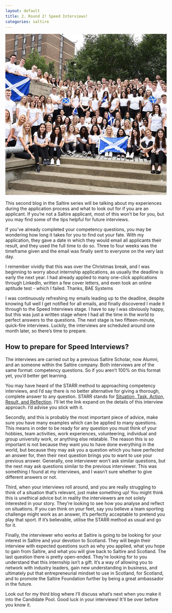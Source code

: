 ```yaml
---
layout: default
title: 2. Round 2! Speed Interviews!
categories: saltire
---
```


![Saltire](/images/saltire2.jpg)

This second blog in the Saltire series will be talking about my experiences during the application process and what to look out for if you are an applicant. If you’re not a Saltire applicant, most of this won’t be for you, but you may find some of the tips helpful for future interviews.

If you’ve already completed your  competency questions, you may be wondering how long it takes for you to find out your fate. With my application, they gave a date in which they would email all applicants their result, and they used the full time to do so. Three to four weeks was the timeframe given and the email was finally sent to everyone on the very last day. 

I remember vividly that this was over the Christmas break, and I was beginning to worry about internship applications, as usually the deadline is early the next year. I had already applied to many one-click applications through LinkedIn, written a few cover letters, and even took an online aptitude test - which I failed. Thanks, BAE Systems

I was continuously refreshing my emails leading up to the deadline, despite knowing full well I get notified for all emails, and finally discovered I made it through to the Speed Interviews stage. I have to say I was obviously happy, but this was just a written stage where I had all the time in the world to perfect answers to the questions. The next stage is two fifteen-minute, quick-fire interviews. Luckily, the interviews are scheduled around one month later, so there’s time to prepare.

## How to prepare for Speed Interviews?

The interviews are carried out by a previous Saltire Scholar, now Alumni, and an someone within the Saltire company. Both interviews are of the same format: competency questions. So if you aren’t 100% on this format yet, you’d better get learning.

You may have heard of the STARR method to approaching competency interviews, and I’d say there is no better alternative for giving a thorough, complete answer to any question. STARR stands for [Situation, Task, Action, Result, and Reflection](https://www.iamexpat.nl/career/employment-news/are-you-starr-your-job-interviews). I’ll let the link expand on the details of this interview approach. I’d advise you stick with it.

Secondly, and this is probably the most important piece of advice, make sure you have many examples which can be applied to many questions. This means in order to be ready for any question you must think of your hobbies, team activities, work experiences, volunteering, individual and group university work, or anything else relatable. The reason this is so important is not because they want you to have done everything in the world, but because they may ask you a question which you have perfected an answer for, then their next question brings you to want to use your previous answer. Generally, one interviewer won’t ask similar questions, but the next may ask questions similar to the previous interviewer. This was something I found at my interviews, and I wasn’t sure whether to give different answers or not.

Third, when your interviews roll around, and you are really struggling to think of a situation that’s relevant, just make something up! You might think this is unethical advice but in reality the interviewers are not solely interested in your story. They’re looking to see how you analyse and reflect on situations. If you can think on your feet, say you believe a team sporting challenge might work as an answer, it’s perfectly acceptable to pretend you play that sport. If it’s believable, utilise the STARR method as usual and go for it.

Finally, the interviewer who works at Saltire is going to be looking for your interest in Saltire and your devotion to Scotland. They will begin their interview with expected questions such as why you applied, what you hope to gain from Saltire, and what you will give back to Saltire and Scotland. The last question there is pretty open-ended. They’re looking for to you understand that this internship isn’t a gift. It’s a way of allowing you to network with industry leaders, gain new understanding in business, and ultimately put that entrepreneurial mindset to use in Scotland, for Scotland, and to promote the Saltire Foundation further by being a great ambassador in the future.

Look out for my third blog where I’ll discuss what’s next when you make it into the Candidate Pool. Good luck in your interviews! It'll be over before you know it.
